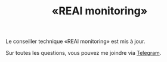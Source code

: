 ﻿---
layout: post-ea

group: Conseiller technique
title: «REAl monitoring»
meta: REAl monitoring
logo: real_monitoring.svg
order: 6

category: ea

og: img/og-real-monitoring.jpg

lang: fr
ref: real_monitoring
---

Le conseiller technique «REAl monitoring» est mis à jour.

Sur toutes les questions, vous pouvez me joindre via <a href="https://t.me/chutkoy" target="_blank">Telegram</a>.
